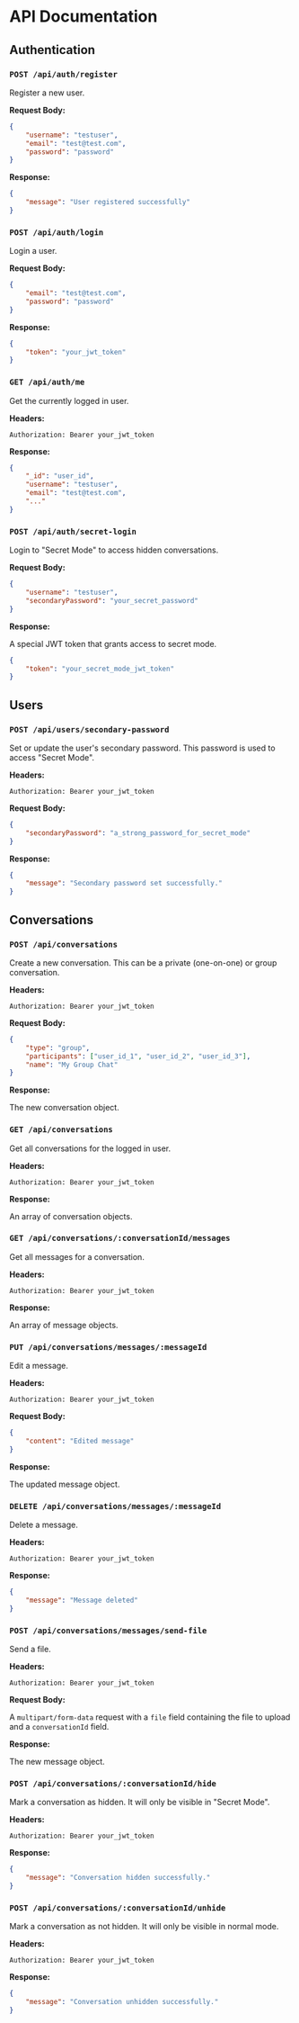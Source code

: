 # API Documentation

## Authentication

### `POST /api/auth/register`

Register a new user.

**Request Body:**

```json
{
    "username": "testuser",
    "email": "test@test.com",
    "password": "password"
}
```

**Response:**

```json
{
    "message": "User registered successfully"
}
```

### `POST /api/auth/login`

Login a user.

**Request Body:**

```json
{
    "email": "test@test.com",
    "password": "password"
}
```

**Response:**

```json
{
    "token": "your_jwt_token"
}
```

### `GET /api/auth/me`

Get the currently logged in user.

**Headers:**

```
Authorization: Bearer your_jwt_token
```

**Response:**

```json
{
    "_id": "user_id",
    "username": "testuser",
    "email": "test@test.com",
    "..."
}
```

### `POST /api/auth/secret-login`

Login to "Secret Mode" to access hidden conversations.

**Request Body:**

```json
{
    "username": "testuser",
    "secondaryPassword": "your_secret_password"
}
```

**Response:**

A special JWT token that grants access to secret mode.

```json
{
    "token": "your_secret_mode_jwt_token"
}
```

## Users

### `POST /api/users/secondary-password`

Set or update the user's secondary password. This password is used to access "Secret Mode".

**Headers:**

```
Authorization: Bearer your_jwt_token
```

**Request Body:**

```json
{
    "secondaryPassword": "a_strong_password_for_secret_mode"
}
```

**Response:**

```json
{
    "message": "Secondary password set successfully."
}
```

## Conversations

### `POST /api/conversations`

Create a new conversation. This can be a private (one-on-one) or group conversation.

**Headers:**

```
Authorization: Bearer your_jwt_token
```

**Request Body:**

```json
{
    "type": "group",
    "participants": ["user_id_1", "user_id_2", "user_id_3"],
    "name": "My Group Chat"
}
```

**Response:**

The new conversation object.

### `GET /api/conversations`

Get all conversations for the logged in user.

**Headers:**

```
Authorization: Bearer your_jwt_token
```

**Response:**

An array of conversation objects.

### `GET /api/conversations/:conversationId/messages`

Get all messages for a conversation.

**Headers:**

```
Authorization: Bearer your_jwt_token
```

**Response:**

An array of message objects.

### `PUT /api/conversations/messages/:messageId`

Edit a message.

**Headers:**

```
Authorization: Bearer your_jwt_token
```

**Request Body:**

```json
{
    "content": "Edited message"
}
```

**Response:**

The updated message object.

### `DELETE /api/conversations/messages/:messageId`

Delete a message.

**Headers:**

```
Authorization: Bearer your_jwt_token
```

**Response:**

```json
{
    "message": "Message deleted"
}
```

### `POST /api/conversations/messages/send-file`

Send a file.

**Headers:**

```
Authorization: Bearer your_jwt_token
```

**Request Body:**

A `multipart/form-data` request with a `file` field containing the file to upload and a `conversationId` field.

**Response:**

The new message object.

### `POST /api/conversations/:conversationId/hide`

Mark a conversation as hidden. It will only be visible in "Secret Mode".

**Headers:**

```
Authorization: Bearer your_jwt_token
```

**Response:**

```json
{
    "message": "Conversation hidden successfully."
}
```

### `POST /api/conversations/:conversationId/unhide`

Mark a conversation as not hidden. It will only be visible in normal mode.

**Headers:**

```
Authorization: Bearer your_jwt_token
```

**Response:**

```json
{
    "message": "Conversation unhidden successfully."
}
```
